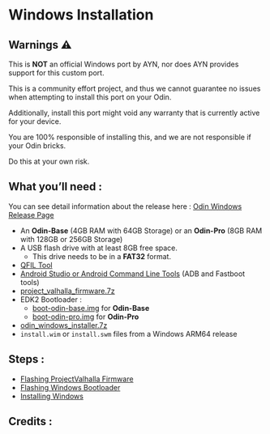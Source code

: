 # Windows Installation

## Warnings ⚠️
This is **NOT** an official Windows port by AYN, nor does AYN provides support for this custom port.

This is a community effort project, and thus we cannot guarantee no issues when attempting to install this port on your Odin.

Additionally, install this port might void any warranty that is currently active for your device.

You are 100% responsible of installing this, and we are not responsible if your Odin bricks.

Do this at your own risk.

## What you’ll need :

You can see detail information about the release here : [Odin Windows Release Page](https://github.com/ProjectValhalla/OdinWindowsRelease)

- An **Odin-Base** (4GB RAM with 64GB Storage) or an **Odin-Pro** (8GB RAM with 128GB or 256GB Storage)
- A USB flash drive with at least 8GB free space.
  - This drive needs to be in a **FAT32** format.
- [QFIL Tool](https://qfiltool.com/category/download)
- [Android Studio or Android Command Line Tools](https://developer.android.com/studio#downloads) (ADB and Fastboot tools)
- [project_valhalla_firmware.7z](https://github.com/ProjectValhalla/OdinWindowsRelease/releases/download/alpha.1/project_valhalla_firmware.7z)
- EDK2 Bootloader :
  - [boot-odin-base.img](https://github.com/ProjectValhalla/OdinWindowsRelease/releases/download/alpha.1/boot-odin-base.img) for **Odin-Base**
  - [boot-odin-pro.img](https://github.com/ProjectValhalla/OdinWindowsRelease/releases/download/alpha.1/boot-odin-pro.img) for **Odin-Pro**
- [odin_windows_installer.7z](https://github.com/ProjectValhalla/OdinWindowsRelease/releases/download/alpha.1/odin_windows_installer.7z)
- `install.wim` or `install.swm` files from a Windows ARM64 release 

##  Steps :
- [Flashing ProjectValhalla Firmware](https://github.com/ProjectValhalla/OdinWindowsGuides/blob/main/pages/FlashingProjectValhallaFirmware.md)
- [Flashing Windows Bootloader](https://github.com/ProjectValhalla/OdinWindowsGuides/blob/main/pages/FlashingWindowsBootloader.md)
- [Installing Windows](https://github.com/ProjectValhalla/OdinWindowsGuides/blob/main/pages/InstallingWindows.md)

##  Credits :

